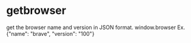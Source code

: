 # getbrowser
get the browser name and version in JSON format. window.browser Ex. {"name": "brave", "version": "100"}
